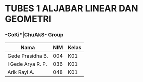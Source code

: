 # TUBES 1 ALJABAR LINEAR DAN GEOMETRI

### -CoKi*|ChuAkS- Group
Nama | NIM | Kelas
--- | --- | --- 
Gede Prasidha B. | 004 | K01 
I Gede Arya R. P. | 036 | K01 
Arik Rayi A. | 048 | K01 
